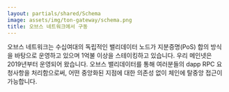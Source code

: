 ```yaml
---
layout: partials/shared/Schema
image: assets/img/ton-gateway/schema.png
title: 오브스 네트워크에서 구동
---
```


오브스 네트워크는 수십여대의 독립적인 밸리데이터 노드가 지분증명(PoS) 합의 방식을 바탕으로 운영하고 있으며 1억불 이상을 스테이킹하고 있습니다. 우리 메인넷은 2019년부터 운영되어 왔습니다. 오브스 밸리데이터를 통해 여러분들의 dapp RPC 요청사항을 처리함으로써, 어떤 중앙화된 지점에 대한 의존성 없이 체인에 탈중앙 접근이 가능합니다.
